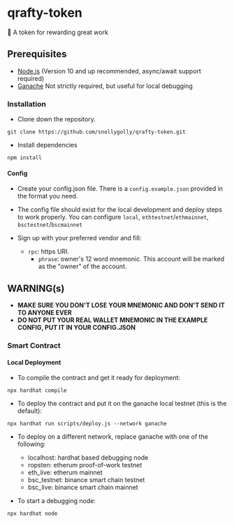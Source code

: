 # qrafty-token
:money_with_wings:  A token for rewarding great work


## Prerequisites
* [Node.js](https://nodejs.org/en/) (Version 10 and up recommended, async/await support required)
* [Ganache](https://www.trufflesuite.com/ganache) Not strictly required, but useful for local debugging

### Installation

* Clone down the repository.
```
git clone https://github.com/snollygolly/qrafty-token.git
```

* Install dependencies
```
npm install
```

#### Config

* Create your config.json file. There is a `config.example.json` provided in the format you need. 

* The config file should exist for the local development and deploy steps to work properly. You can configure `local`, `ethtestnet`/`ethmainnet`, `bsctestnet`/`bscmainnet`

* Sign up with your preferred vendor and fill:
  - `rpc`: https URI.
	- `phrase`: owner's 12 word mnemonic. This account will be marked as the "owner" of the account.

## WARNING(s)

- **MAKE SURE YOU DON'T LOSE YOUR MNEMONIC AND DON'T SEND IT TO ANYONE EVER**
- **DO NOT PUT YOUR REAL WALLET MNEMONIC IN THE EXAMPLE CONFIG, PUT IT IN YOUR CONFIG.JSON**


### Smart Contract

#### Local Deployment

- To compile the contract and get it ready for deployment:
```
npx hardhat compile
```

- To deploy the contract and put it on the ganache local testnet (this is the default):
```
npx hardhat run scripts/deploy.js --network ganache
```

- To deploy on a different network, replace ganache with one of the following:

  - localhost: hardhat based debugging node
  - ropsten: etherum proof-of-work testnet
  - eth_live: etherum mainnet
  - bsc_testnet: binance smart chain testnet
  - bsc_live: binance smart chain mainnet

- To start a debugging node:
```
npx hardhat node
```
